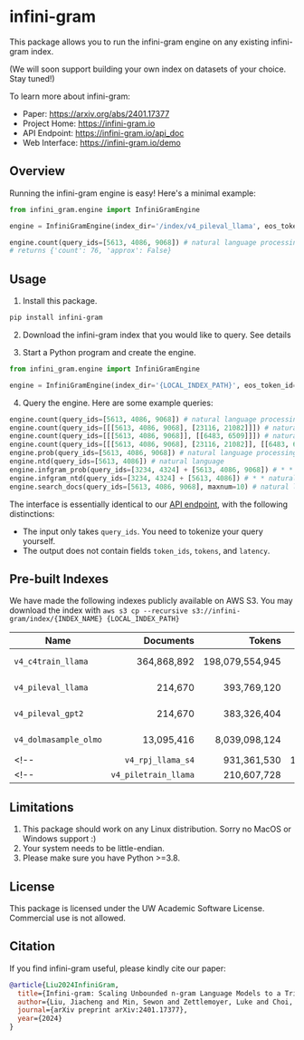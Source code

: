 # infini-gram

This package allows you to run the infini-gram engine on any existing infini-gram index.

(We will soon support building your own index on datasets of your choice. Stay tuned!)

To learn more about infini-gram:
* Paper: <https://arxiv.org/abs/2401.17377>
* Project Home: <https://infini-gram.io>
* API Endpoint: <https://infini-gram.io/api_doc>
* Web Interface: <https://infini-gram.io/demo>

## Overview

Running the infini-gram engine is easy!
Here's a minimal example:

```python
from infini_gram.engine import InfiniGramEngine

engine = InfiniGramEngine(index_dir='/index/v4_pileval_llama', eos_token_id=2)

engine.count(query_ids=[5613, 4086, 9068]) # natural language processing
# returns {'count': 76, 'approx': False}
```

## Usage

1. Install this package.
```bash
pip install infini-gram
```

2. Download the infini-gram index that you would like to query. See details

3. Start a Python program and create the engine.
```python
from infini_gram.engine import InfiniGramEngine

engine = InfiniGramEngine(index_dir='{LOCAL_INDEX_PATH}', eos_token_id=2) # eos_token_id should match the tokenizer used for this index!
```

4. Query the engine. Here are some example queries:
```python
engine.count(query_ids=[5613, 4086, 9068]) # natural language processing
engine.count(query_ids=[[[5613, 4086, 9068], [23116, 21082]]]) # natural language processing OR artificial intelligence
engine.count(query_ids=[[[5613, 4086, 9068]], [[6483, 6509]]]) # natural language processing AND deep learning
engine.count(query_ids=[[[5613, 4086, 9068], [23116, 21082]], [[6483, 6509]]]) # (natural language processing OR artificial intelligence) AND deep learning
engine.prob(query_ids=[5613, 4086, 9068]) # natural language processing
engine.ntd(query_ids=[5613, 4086]) # natural language
engine.infgram_prob(query_ids=[3234, 4324] + [5613, 4086, 9068]) # * * natural language processing
engine.infgram_ntd(query_ids=[3234, 4324] + [5613, 4086]) # * * natural language
engine.search_docs(query_ids=[5613, 4086, 9068], maxnum=10) # natural language processing
```

The interface is essentially identical to our [API endpoint](https://infini-gram.io/api_doc), with the following distinctions:
  * The input only takes `query_ids`. You need to tokenize your query yourself.
  * The output does not contain fields `token_ids`, `tokens`, and `latency`.

## Pre-built Indexes

We have made the following indexes publicly available on AWS S3.
You may download the index with `aws s3 cp --recursive s3://infini-gram/index/{INDEX_NAME} {LOCAL_INDEX_PATH}`

| Name | Documents | Tokens | Storage | Corpus | Tokenizer |
| --- | ---: | ---: | ---: | --- | --- |
| `v4_c4train_llama` | 364,868,892 | 198,079,554,945 | 1.3TiB | C4-train | Llama-2 |
| `v4_pileval_llama` | 214,670 | 393,769,120 | 2.3GiB | Pile-val | Llama-2 |
| `v4_pileval_gpt2` | 214,670 | 383,326,404 | 2.2GiB | Pile-val | GPT-2 |
| `v4_dolmasample_olmo` | 13,095,416 | 8,039,098,124 | 53GiB | Dolma-sample | OLMo |
<!-- | `v4_rpj_llama_s4` | 931,361,530 | 1,385,942,948,192 | 8.9TiB | RedPajama | Llama-2 | -->
<!-- | `v4_piletrain_llama` | 210,607,728 | 383,299,322,520 | 2.5TiB | Pile-train | Llama-2 | -->

## Limitations

1. This package should work on any Linux distribution. Sorry no MacOS or Windows support :)
1. Your system needs to be little-endian.
1. Please make sure you have Python >=3.8.

## License

This package is licensed under the UW Academic Software License.
Commercial use is not allowed.

## Citation

If you find infini-gram useful, please kindly cite our paper:
```bibtex
@article{Liu2024InfiniGram,
  title={Infini-gram: Scaling Unbounded n-gram Language Models to a Trillion Tokens},
  author={Liu, Jiacheng and Min, Sewon and Zettlemoyer, Luke and Choi, Yejin and Hajishirzi, Hannaneh},
  journal={arXiv preprint arXiv:2401.17377},
  year={2024}
}
```
